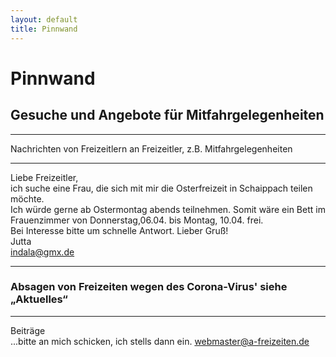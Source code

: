 ```yaml
---
layout: default
title: Pinnwand
---
```

# Pinnwand

## Gesuche und Angebote für Mitfahrgelegenheiten

-----------------------------------------------------------------------

Nachrichten von Freizeitlern an Freizeitler, z.B.
Mitfahrgelegenheiten

-----------------------------------------------------------------------
Liebe Freizeitler,  
ich suche eine Frau, die sich mit mir die Osterfreizeit in Schaippach teilen möchte.  
Ich würde gerne ab Ostermontag abends teilnehmen. Somit wäre ein Bett im Frauenzimmer von Donnerstag,06.04. bis Montag, 10.04. frei.  
Bei Interesse bitte um schnelle Antwort. Lieber Gruß!  
Jutta  
indala@gmx.de

----------------------------------------------------------------------------

### Absagen von Freizeiten wegen des Corona-Virus' siehe „Aktuelles“

----------------------------------------------------------------------------


Beiträge<br>
...bitte an mich schicken, ich stells dann ein.
<webmaster@a-freizeiten.de>

